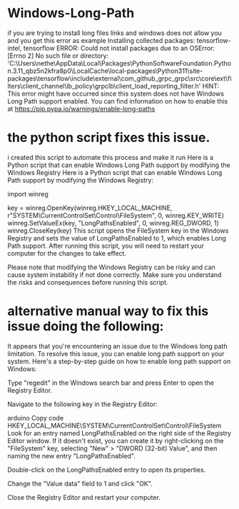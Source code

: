 # Windows-Long-Path
if you are trying to install long files links and windows does not allow you and you get this error as example 
Installing collected packages: tensorflow-intel, tensorflow
ERROR: Could not install packages due to an OSError: [Errno 2] No such file or directory: 'C:\\Users\\nethe\\AppData\\Local\\Packages\\PythonSoftwareFoundation.Python.3.11_qbz5n2kfra8p0\\LocalCache\\local-packages\\Python311\\site-packages\\tensorflow\\include\\external\\com_github_grpc_grpc\\src\\core\\ext\\filters\\client_channel\\lb_policy\\grpclb\\client_load_reporting_filter.h'
HINT: This error might have occurred since this system does not have Windows Long Path support enabled. You can find information on how to enable this at https://pip.pypa.io/warnings/enable-long-paths
# the python script fixes this issue.
i created this script to automate this process and make it run 
Here is a Python script that can enable Windows Long Path support by modifying the Windows Registry
Here is a Python script that can enable Windows Long Path support by modifying the Windows Registry:

import winreg

key = winreg.OpenKey(winreg.HKEY_LOCAL_MACHINE, r"SYSTEM\\CurrentControlSet\\Control\\FileSystem", 0, winreg.KEY_WRITE)
winreg.SetValueEx(key, "LongPathsEnabled", 0, winreg.REG_DWORD, 1)
winreg.CloseKey(key)
This script opens the FileSystem key in the Windows Registry and sets the value of LongPathsEnabled to 1, which enables Long Path support. After running this script, you will need to restart your computer for the changes to take effect.

Please note that modifying the Windows Registry can be risky and can cause system instability if not done correctly. Make sure you understand the risks and consequences before running this script.
# alternative manual way to fix this issue doing the following:
It appears that you're encountering an issue due to the Windows long path limitation. To resolve this issue, you can enable long path support on your system. Here's a step-by-step guide on how to enable long path support on Windows:

Type "regedit" in the Windows search bar and press Enter to open the Registry Editor.

Navigate to the following key in the Registry Editor:

arduino
Copy code
HKEY_LOCAL_MACHINE\SYSTEM\CurrentControlSet\Control\FileSystem
Look for an entry named LongPathsEnabled on the right side of the Registry Editor window. If it doesn't exist, you can create it by right-clicking on the "FileSystem" key, selecting "New" > "DWORD (32-bit) Value", and then naming the new entry "LongPathsEnabled".

Double-click on the LongPathsEnabled entry to open its properties.

Change the "Value data" field to 1 and click "OK".

Close the Registry Editor and restart your computer.


